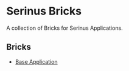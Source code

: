 # Serinus Bricks

A collection of Bricks for Serinus Applications.

## Bricks

- [Base Application](bricks/base_application/README.md)
